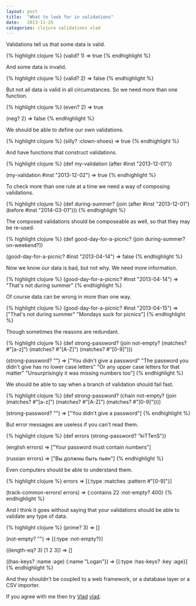 ```yaml
---
layout: post
title:  "What to look for in validations"
date:   2013-11-25
categories: clojure validations vlad
---
```


Validations tell us that some data is valid.

{% highlight clojure %}
(valid? 1) => true
{% endhighlight %}

And some data is invalid.

{% highlight clojure %}
(valid? 2) => false
{% endhighlight %}

But not all data is valid in all circumstances. So we need more than one function.

{% highlight clojure %}
(even? 2) => true

(neg? 2) => false
{% endhighlight %}

We should be able to define our own validations.

{% highlight clojure %}
(silly? :clown-shoes) => true
{% endhighlight %}

And have functions that construct validations.

{% highlight clojure %}
(def my-validation
	(after #inst "2013-12-01"))

(my-validation #inst "2013-12-02") => true
{% endhighlight %}

To check more than one rule at a time we need a way of composing validations.

{% highlight clojure %}
(def during-summer?
  (join (after  #inst "2013-12-01")
        (before #inst "2014-03-01")))
{% endhighlight %}

The composed validations should be composeable as well, so that they may be re-used.

{% highlight clojure %}
(def good-day-for-a-picnic?
  (join during-summer?
  		on-weekend?))

(good-day-for-a-picnic? #inst "2013-04-14")
  => false
{% endhighlight %}

Now we know our data is bad, but not why. We need more information.

{% highlight clojure %}
(good-day-for-a-picnic? #inst "2013-04-14")
  => "That's not during summer"
{% endhighlight %}

Of course data can be wrong in more than one way.

{% highlight clojure %}
(good-day-for-a-picnic? #inst "2013-04-15")
  => ["That's not during summer"
      "Mondays suck for picnics"]
{% endhighlight %}

Though sometimes the reasons are redundant.

{% highlight clojure %}
(def strong-password?
  (join not-empty?
        (matches? #"[a-z]")
        (matches? #"[A-Z]")
        (matches? #"[0-9]")))

(strong-password? "")
  => ["You didn't give a password"
      "The password you didn't give has no lower case letters"
      "Or any upper case letters for that matter"
      "Unsurprisingly it was missing numbers too"]
{% endhighlight %}

We should be able to say when a branch of validation should fail fast.

{% highlight clojure %}
(def strong-password?
  (chain not-empty?
         (join (matches? #"[a-z]")
               (matches? #"[A-Z]")
               (matches? #"[0-9]"))))

(strong-password? "")
  => ["You didn't give a password"]
{% endhighlight %}

But error messages are useless if you can't read them.

{% highlight clojure %}
(def errors
  (strong-password? "kiTTenS"))

(english errors)
  => ["Your password must contain numbers"]

(russian errors)
  => ["Вы должны быть пьян"]
{% endhighlight %}


Even computers should be able to understand them.

{% highlight clojure %}
errors
  => [{:type    :matches
       :pattern #"[0-9]"}]

(track-common-errors! errors)
  => {:contains   22
      :not-empty? 400}
{% endhighlight %}

And I think it goes without saying that your validations should be able to validate any type of data.

{% highlight clojure %}
(prime? 3)
  => []

(not-empty? "")
  => [{:type :not-empty?}]

((length-eq? 3) [1 2 3])
  => []

((has-keys? :name :age) {:name "Logan"})
  => [{:type :has-keys? :key :age}]
{% endhighlight %}

And they shouldn't be coupled to a web framework, or a database layer or a CSV importer.

If you agree with me then try [Vlad] [vlad].

[vlad]: https://github.com/logaan/vlad

